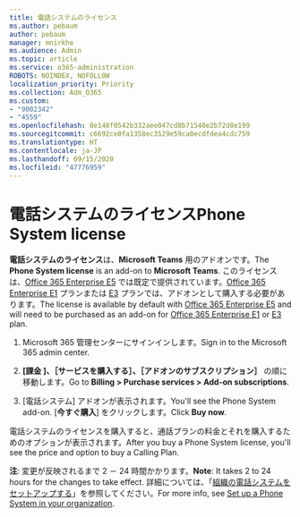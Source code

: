 ```yaml
---
title: 電話システムのライセンス
ms.author: pebaum
author: pebaum
manager: mnirkhe
ms.audience: Admin
ms.topic: article
ms.service: o365-administration
ROBOTS: NOINDEX, NOFOLLOW
localization_priority: Priority
ms.collection: Adm_O365
ms.custom:
- "9002342"
- "4559"
ms.openlocfilehash: 8e140f0542b332aee047cd8b71540e2b72d8e199
ms.sourcegitcommit: c6692ce0fa1358ec3529e59ca0ecdfdea4cdc759
ms.translationtype: HT
ms.contentlocale: ja-JP
ms.lasthandoff: 09/15/2020
ms.locfileid: "47776959"
---
```

# <a name="phone-system-license"></a><span data-ttu-id="49c69-102">電話システムのライセンス</span><span class="sxs-lookup"><span data-stu-id="49c69-102">Phone System license</span></span>

<span data-ttu-id="49c69-103">**電話システムのライセンス**は、**Microsoft Teams** 用のアドオンです。</span><span class="sxs-lookup"><span data-stu-id="49c69-103">The **Phone System license** is an add-on to **Microsoft Teams**.</span></span> <span data-ttu-id="49c69-104">このライセンスは、[Office 365 Enterprise E5](https://www.microsoft.com/microsoft-365/business/office-365-enterprise-e5-business-software?rtc=1&activetab=pivot%3aoverviewtab) では既定で提供されています。[Office 365 Enterprise E1](https://products.office.com/business/office-365-enterprise-e1-business-software) プランまたは [E3](https://products.office.com/business/office-365-enterprise-e3-business-software) プランでは、アドオンとして購入する必要があります。</span><span class="sxs-lookup"><span data-stu-id="49c69-104">The license is available by default with [Office 365 Enterprise E5](https://www.microsoft.com/microsoft-365/business/office-365-enterprise-e5-business-software?rtc=1&activetab=pivot%3aoverviewtab) and will need to be purchased as an add-on for [Office 365 Enterprise E1](https://products.office.com/business/office-365-enterprise-e1-business-software) or [E3](https://products.office.com/business/office-365-enterprise-e3-business-software) plan.</span></span>

1. <span data-ttu-id="49c69-105">Microsoft 365 管理センターにサインインします。</span><span class="sxs-lookup"><span data-stu-id="49c69-105">Sign in to the Microsoft 365 admin center.</span></span>

2. <span data-ttu-id="49c69-106">**[課金 ]、［サービスを購入する］、［アドオンのサブスクリプション］** の順に移動します。</span><span class="sxs-lookup"><span data-stu-id="49c69-106">Go to **Billing > Purchase services > Add-on subscriptions**.</span></span> 

3. <span data-ttu-id="49c69-107">[電話システム] アドオンが表示されます。</span><span class="sxs-lookup"><span data-stu-id="49c69-107">You'll see the Phone System add-on.</span></span> <span data-ttu-id="49c69-108">[**今すぐ購入**] をクリックします。</span><span class="sxs-lookup"><span data-stu-id="49c69-108">Click **Buy now**.</span></span>

<span data-ttu-id="49c69-109">電話システムのライセンスを購入すると、通話プランの料金とそれを購入するためのオプションが表示されます。</span><span class="sxs-lookup"><span data-stu-id="49c69-109">After you buy a Phone System license, you'll see the price and option to buy a Calling Plan.</span></span>

<span data-ttu-id="49c69-110">**注**: 変更が反映されるまで 2 － 24 時間かかります。</span><span class="sxs-lookup"><span data-stu-id="49c69-110">**Note**: It takes 2 to 24 hours for the changes to take effect.</span></span> <span data-ttu-id="49c69-111">詳細については、「[組織の電話システムをセットアップする](https://docs.microsoft.com/MicrosoftTeams/setting-up-your-phone-system)」を参照してください。</span><span class="sxs-lookup"><span data-stu-id="49c69-111">For more info, see [Set up a Phone System in your organization](https://docs.microsoft.com/MicrosoftTeams/setting-up-your-phone-system).</span></span> 

